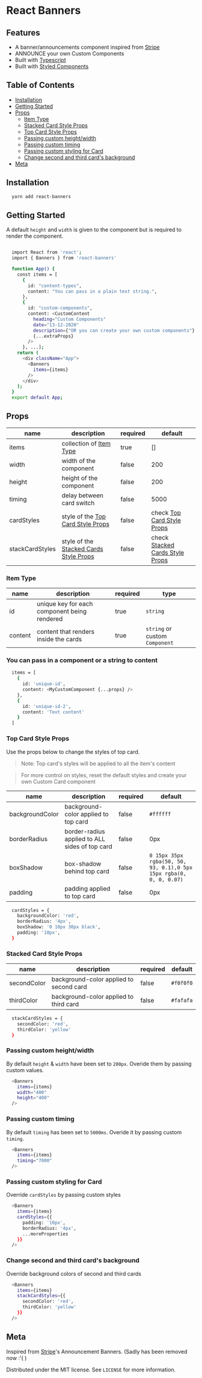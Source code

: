 # React Banners

<h2>Features</h2>

- A banner/announcements component inspired from [Stripe](https://stripe.com)
- ANNOUNCE your own Custom Components
- Built with [Typescript](https://www.typescriptlang.org/)
- Built with [Styled Components](https://www.styled-components.com/)

<h2>Table of Contents</h2>

- [Installation](#-installation)
- [Getting Started](#getting-started)
- [Props](#props)
  - [Item Type](#item-type)
  - [Stacked Card Style Props](#stacked-card-style-props)
  - [Top Card Style Props](#top-card-style-props)
  - [Passing custom height/width](#passing-custom-height/width)
  - [Passing custom timing](#passing-custom-timing)
  - [Passing custom styling for Card](#passing-custom-styling-for-card)
  - [Change second and third card's background](#change-second-and-third-card's-background)
- [Meta](#meta)

## Installation

```sh
  yarn add react-banners
```

## Getting Started

A default `height` and `width` is given to the component but is required to render the component.

```sh

  import React from 'react';
  import { Banners } from 'react-banners'

  function App() {
    const items = [
      {
        id: "content-types",
        content: "You can pass in a plain text string.",
      },
      {
        id: "custom-components",
        content: <CustomContent
          heading="Custom Components"
          date="13-12-2020"
          description={"OR you can create your own custom components"}
          {...extraProps}
        />
      }, ...];
    return (
      <div className="App">
        <Banners
          items={items}
        />
      </div>
    );
  }
  export default App;

```

## Props

| name            | description                                                          | required | default                                                       |
| --------------- | -------------------------------------------------------------------- | -------- | ------------------------------------------------------------- |
| items           | collection of [Item Type](#item-type)                                | true     | []                                                            |
| width           | width of the component                                               | false    | 200                                                           |
| height          | height of the component                                              | false    | 200                                                           |
| timing          | delay between card switch                                            | false    | 5000                                                          |
| cardStyles      | style of the [Top Card Style Props](#top-card-styles-props)          | false    | check [Top Card Style Props](#top-card-styles-props)          |
| stackCardStyles | style of the [Stacked Cards Style Props](#stacked-card-styles-props) | false    | check [Stacked Cards Style Props](#stacked-card-styles-props) |

### Item Type

| name    | description                                  | required | type                           |
| ------- | -------------------------------------------- | -------- | ------------------------------ |
| id      | unique key for each component being rendered | true     | `string`                       |
| content | content that renders inside the cards        | true     | `string` or custom `Component` |

<h3>
  You can pass in a component or a string to content
</h3>

```sh
  items = [
    {
      id: 'unique-id',
      content: <MyCustomComponent {...props} />
    },
    {
      id: 'unique-id-2',
      content: 'Text content'
    }
  ]
```

### Top Card Style Props

Use the props below to change the styles of top card.

> Note: Top card's styles will be applied to all the item's content

> For more control on styles, reset the default styles and create your own Custom Card component

| name            | description                                    | required | default                                                            |
| --------------- | ---------------------------------------------- | -------- | ------------------------------------------------------------------ |
| backgroundColor | background-color applied to top card           | false    | `#ffffff`                                                          |
| borderRadius    | border-radius applied to ALL sides of top card | false    | 0px                                                                |
| boxShadow       | box-shadow behind top card                     | false    | `0 15px 35px rgba(50, 50, 93, 0.1),0 5px 15px rgba(0, 0, 0, 0.07)` |
| padding         | padding applied to top card                    | false    | 0px                                                                |

```sh
  cardStyles = {
    backgroundColor: 'red',
    borderRadius: '4px',
    boxShadow: '0 10px 30px black',
    padding: '10px',
  }
```

### Stacked Card Style Props

| name        | description                             | required | default   |
| ----------- | --------------------------------------- | -------- | --------- |
| secondColor | background-color applied to second card | false    | `#f0f0f0` |
| thirdColor  | background-color applied to third card  | false    | `#fafafa` |

```sh
  stackCardStyles = {
    secondColor: 'red',
    thirdColor: 'yellow'
  }
```

### Passing custom height/width

By default `height` & `width` have been set to `200px`. Overide them by passing custom values.

```sh
  <Banners
    items={items}
    width="400"
    height="400"
  />
```

### Passing custom timing

By default `timing` has been set to `5000ms`. Overide it by passing custom `timing`.

```sh
  <Banners
    items={items}
    timing="7000"
  />
```

### Passing custom styling for Card

Override `cardStyles` by passing custom styles

```sh
  <Banners
    items={items}
    cardStyles={{
      padding: '10px',
      borderRadius: '4px',
      ...moreProperties
    }}
  />
```

### Change second and third card's background

Override background colors of second and third cards

```sh
  <Banners
    items={items}
    stackCardStyles={{
      secondColor: 'red',
      thirdColor: 'yellow'
    }}
  />
```

## Meta

Inspired from [Stripe](https://stripe.com/)'s Announcement Banners. (Sadly has been removed now :'( )

Distributed under the MIT license. See `LICENSE` for more information.
